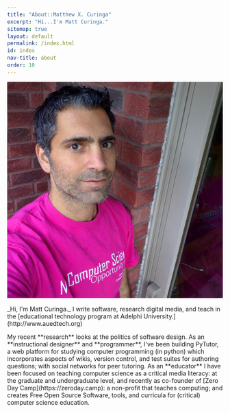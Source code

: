 ```yaml
---
title: "About::Matthew X. Curinga"
excerpt: "Hi...I'm Matt Curinga."
sitemap: true
layout: default
permalink: /index.html
id: index
nav-title: about
order: 10
---
```


<div class="row">
<div class="col-sm-12 col-md-12 col-lg-6"><img src="img/mxc-csed-sq.jpg" alt="matt on the balcony" class="img-fluid rounded"></div>
<div class="col">
<p class="lead" markdown="1">
_Hi, I'm Matt Curinga._ I write software, research digital media, and teach in the [educational technology program at Adelphi University.](http://www.auedtech.org)
</p>
<p class="justify" markdown="1">
My recent **research** looks at the politics of software design. As an **instructional designer** and **programmer**, I've been building PyTutor, a web platform for studying computer programming (in python) which incorporates aspects of wikis, version control, and test suites for authoring questions; with social networks for peer tutoring. As an **educator** I have been focused on teaching computer science as a critical media literacy: at the graduate and undergraduate level, and recently as co-founder of [Zero Day Camp](https://zeroday.camp): a non-profit that teaches computing; and creates Free Open Source Software, tools, and curricula for (critical) computer science education.
</p>
</div>
</div>
